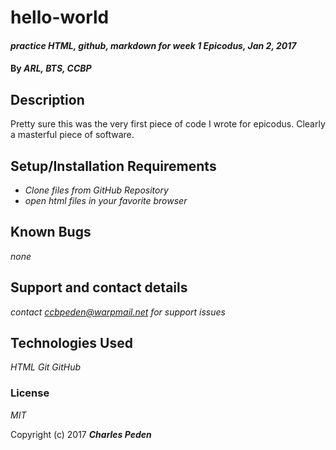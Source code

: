 # hello-world

#### _practice HTML, github, markdown for week 1 Epicodus, Jan 2, 2017_

#### By _**ARL, BTS, CCBP**_

## Description

Pretty sure this was the very first piece of code I wrote for epicodus.  Clearly a masterful piece of software.

## Setup/Installation Requirements

* _Clone files from GitHub Repository_
* _open html files in your favorite browser_


## Known Bugs

_none_

## Support and contact details

_contact ccbpeden@warpmail.net for support issues_

## Technologies Used

_HTML_
_Git_
_GitHub_

### License

*MIT*

Copyright (c) 2017 **_Charles Peden_**

